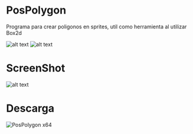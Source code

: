 # PosPolygon
 Programa para crear poligonos en sprites, util como herramienta al utilizar Box2d

![alt text](https://img.shields.io/badge/QT-5.12.3-brightgreen) ![alt text](https://img.shields.io/badge/Status-0.1-orange)

# ScreenShot

![alt text](https://i.imgur.com/XGdJIW6.png)

# Descarga

![PosPolygon x64](https://drive.google.com/open?id=1fGlEcXwJSJi6zPGeLYaCOOMILl5zWPWB)
